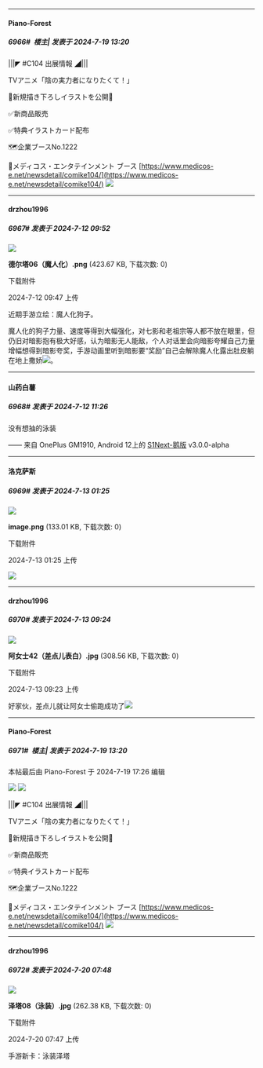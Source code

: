 ﻿
*****

####  Piano-Forest  
##### 6966#         楼主| 发表于 2024-7-19 13:20

|||◤ #C104 出展情報 ◢|||

TVアニメ「陰の実力者になりたくて！」

🌟新規描き下ろしイラストを公開🌟

✅新商品販売

✅特典イラストカード配布

🗺️企業ブースNo.1222

🎪メディコス・エンタテインメント ブース
[https://www.medicos-e.net/newsdetail/comike104/](https://www.medicos-e.net/newsdetail/comike104/)
<img src="https://p.sda1.dev/18/ae431851e6340c23a56344708e29fac5/20240719_131505.jpg" referrerpolicy="no-referrer">


*****

####  drzhou1996  
##### 6967#       发表于 2024-7-12 09:52

<img src="https://img.saraba1st.com/forum/202407/12/094736seddojjwq6oc0oug.png" referrerpolicy="no-referrer">

<strong>德尔塔06（魔人化）.png</strong> (423.67 KB, 下载次数: 0)

下载附件

2024-7-12 09:47 上传

近期手游立绘：魔人化狗子。

魔人化的狗子力量、速度等得到大幅强化，对七影和老祖宗等人都不放在眼里，但仍旧对暗影抱有极大好感，认为暗影无人能敌，个人对话里会向暗影夸耀自己力量增幅想得到暗影夸奖，手游动画里听到暗影要“奖励”自己会解除魔人化露出肚皮躺在地上撒娇<img src="https://static.saraba1st.com/image/smiley/face2017/252.png" referrerpolicy="no-referrer">。

*****

####  山药白薯  
##### 6968#       发表于 2024-7-12 11:26

没有想抽的泳装 

—— 来自 OnePlus GM1910, Android 12上的 [S1Next-鹅版](https://github.com/ykrank/S1-Next/releases) v3.0.0-alpha

*****

####  洛克萨斯  
##### 6969#       发表于 2024-7-13 01:25

<img src="https://img.saraba1st.com/forum/202407/13/012532k4krj49jx4d5rz7b.png" referrerpolicy="no-referrer">

<strong>image.png</strong> (133.01 KB, 下载次数: 0)

下载附件

2024-7-13 01:25 上传

<img src="https://static.saraba1st.com/image/smiley/face2017/202.png" referrerpolicy="no-referrer">

*****

####  drzhou1996  
##### 6970#       发表于 2024-7-13 09:24

<img src="https://img.saraba1st.com/forum/202407/13/092327dkk7c7m6xchry0av.jpg" referrerpolicy="no-referrer">

<strong>阿女士42（差点儿表白）.jpg</strong> (308.56 KB, 下载次数: 0)

下载附件

2024-7-13 09:23 上传

好家伙，差点儿就让阿女士偷跑成功了<img src="https://static.saraba1st.com/image/smiley/face2017/067.png" referrerpolicy="no-referrer">

*****

####  Piano-Forest  
##### 6971#         楼主| 发表于 2024-7-19 13:20

 本帖最后由 Piano-Forest 于 2024-7-19 17:26 编辑 

<img src="https://p.sda1.dev/18/d88e010c0f76a330afa219f1feba8551/20240719_172238.jpg" referrerpolicy="no-referrer">
<img src="https://p.sda1.dev/18/9df3a5d26e72c3759550c0259bd21fc5/20240719_172220.jpg" referrerpolicy="no-referrer">

|||◤ #C104 出展情報 ◢|||

TVアニメ「陰の実力者になりたくて！」

🌟新規描き下ろしイラストを公開🌟

✅新商品販売

✅特典イラストカード配布

🗺️企業ブースNo.1222

🎪メディコス・エンタテインメント ブース
[https://www.medicos-e.net/newsdetail/comike104/](https://www.medicos-e.net/newsdetail/comike104/)
<img src="https://p.sda1.dev/18/ae431851e6340c23a56344708e29fac5/20240719_131505.jpg" referrerpolicy="no-referrer">

*****

####  drzhou1996  
##### 6972#       发表于 2024-7-20 07:48

<img src="https://img.saraba1st.com/forum/202407/20/074758klnlguunugz9rxru.jpg" referrerpolicy="no-referrer">

<strong>泽塔08（泳装）.jpg</strong> (262.38 KB, 下载次数: 0)

下载附件

2024-7-20 07:47 上传

手游新卡：泳装泽塔

